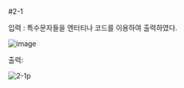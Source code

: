 #2-1 


입력 : 특수문자들을 엔터티나 코드를 이용하여 출력하였다.


![image](https://github.com/kyksc/Web23/assets/144462053/bbc4d58b-9ff0-443f-a181-64a077a32c08)


출력:

![2-1p](https://github.com/kyksc/Web23/assets/144462053/9ef3400b-a043-44a1-8c2d-b6c8db4fc336)

